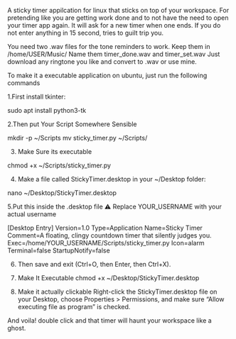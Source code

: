 A sticky timer appilcation for linux that sticks on top of your workspace. For pretending like you are getting work done and to not have the need to open your timer app again. It will ask for a new timer when one ends. If you do not enter anything in 15 second, tries to guilt trip you.


You need two .wav files for the tone reminders to work. Keep them in /home/USER/Music/
Name them timer_done.wav and timer_set.wav 
Just download any ringtone you like and convert to .wav or use mine. 

To make it a executable application on ubuntu, just run the following commands

1.First install tkinter:

sudo apt install python3-tk

2.Then put Your Script Somewhere Sensible

mkdir -p ~/Scripts
mv sticky_timer.py ~/Scripts/

3. Make Sure its executable

chmod +x ~/Scripts/sticky_timer.py


4. Make a file called StickyTimer.desktop in your ~/Desktop folder:

nano ~/Desktop/StickyTimer.desktop

5.Put this inside the .desktop file
⚠️ Replace YOUR_USERNAME with your actual username


[Desktop Entry]
Version=1.0
Type=Application
Name=Sticky Timer
Comment=A floating, clingy countdown timer that silently judges you.
Exec=/home/YOUR_USERNAME/Scripts/sticky_timer.py
Icon=alarm
Terminal=false
StartupNotify=false


6. Then save and exit (Ctrl+O, then Enter, then Ctrl+X).

7.  Make It Executable
    chmod +x ~/Desktop/StickyTimer.desktop

8. Make it actually clickable
   Right-click the StickyTimer.desktop file on your Desktop, choose Properties > Permissions, and make sure “Allow executing file as program” is checked.


And voila! double click and that timer will haunt your workspace like a ghost.
